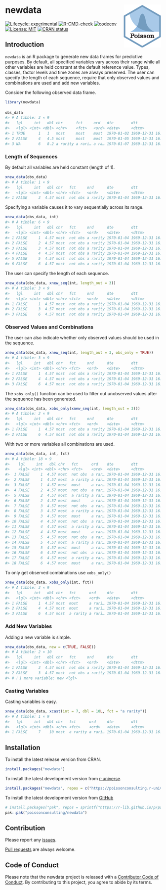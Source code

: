 
<!-- README.md is generated from README.Rmd. Please edit that file -->

# newdata <img src="man/figures/logo.png" style="float: right;" />

<!-- badges: start -->

[![Lifecycle:
experimental](https://img.shields.io/badge/lifecycle-experimental-orange.svg)](https://lifecycle.r-lib.org/articles/stages.html#experimental)
[![R-CMD-check](https://github.com/poissonconsulting/newdata/actions/workflows/R-CMD-check.yaml/badge.svg)](https://github.com/poissonconsulting/newdata/actions/workflows/R-CMD-check.yaml)
[![codecov](https://codecov.io/gh/poissonconsulting/newdata/graph/badge.svg?token=pJO8edj5Wu)](https://codecov.io/gh/poissonconsulting/newdata)
[![License:
MIT](https://img.shields.io/badge/License-MIT-green.svg)](https://opensource.org/license/mit)
[![CRAN
status](https://www.r-pkg.org/badges/version/newdata)](https://cran.r-project.org/package=newdata)
<!-- badges: end -->

## Introduction

`newdata` is an R package to generate new data frames for predictive
purposes. By default, all specified variables vary across their range
while all other variables are held constant at the default reference
value. Types, classes, factor levels and time zones are always
preserved. The user can specify the length of each sequence, require
that only observed values and combinations are used and add new
variables.

Consider the following observed data frame.

``` r
library(newdata)

obs_data
#> # A tibble: 3 × 9
#>   lgl     int   dbl chr      fct     ord   dte        dtt                 hms   
#>   <lgl> <int> <dbl> <chr>    <fct>   <ord> <date>     <dttm>              <time>
#> 1 TRUE      1   1   most     most    most  1970-01-02 1969-12-31 16:00:01 00'01"
#> 2 FALSE     4   4.5 most     most    most  1970-01-05 1969-12-31 16:00:04 00'04"
#> 3 NA        6   8.2 a rarity a rari… a ra… 1970-01-07 1969-12-31 16:00:06 00'06"
```

### Length of Sequences

By default all variables are held constant (length of 1).

``` r
xnew_data(obs_data)
#> # A tibble: 1 × 9
#>   lgl     int   dbl chr   fct     ord      dte        dtt                 hms   
#>   <lgl> <int> <dbl> <chr> <fct>   <ord>    <date>     <dttm>              <time>
#> 1 FALSE     3  4.57 most  not obs a rarity 1970-01-04 1969-12-31 16:00:03 00'03"
```

Specifying a variable causes it to vary sequentially across its range.

``` r
xnew_data(obs_data, int)
#> # A tibble: 6 × 9
#>   lgl     int   dbl chr   fct     ord      dte        dtt                 hms   
#>   <lgl> <int> <dbl> <chr> <fct>   <ord>    <date>     <dttm>              <time>
#> 1 FALSE     1  4.57 most  not obs a rarity 1970-01-04 1969-12-31 16:00:03 00'03"
#> 2 FALSE     2  4.57 most  not obs a rarity 1970-01-04 1969-12-31 16:00:03 00'03"
#> 3 FALSE     3  4.57 most  not obs a rarity 1970-01-04 1969-12-31 16:00:03 00'03"
#> 4 FALSE     4  4.57 most  not obs a rarity 1970-01-04 1969-12-31 16:00:03 00'03"
#> 5 FALSE     5  4.57 most  not obs a rarity 1970-01-04 1969-12-31 16:00:03 00'03"
#> 6 FALSE     6  4.57 most  not obs a rarity 1970-01-04 1969-12-31 16:00:03 00'03"
```

The user can specify the length of each sequence.

``` r
xnew_data(obs_data, xnew_seq(int, length_out = 3))
#> # A tibble: 3 × 9
#>   lgl     int   dbl chr   fct     ord      dte        dtt                 hms   
#>   <lgl> <int> <dbl> <chr> <fct>   <ord>    <date>     <dttm>              <time>
#> 1 FALSE     1  4.57 most  not obs a rarity 1970-01-04 1969-12-31 16:00:03 00'03"
#> 2 FALSE     3  4.57 most  not obs a rarity 1970-01-04 1969-12-31 16:00:03 00'03"
#> 3 FALSE     6  4.57 most  not obs a rarity 1970-01-04 1969-12-31 16:00:03 00'03"
```

### Observed Values and Combinations

The user can also indicate whether only observed values should be used
in the sequence.

``` r
xnew_data(obs_data, xnew_seq(int, length_out = 3, obs_only = TRUE))
#> # A tibble: 3 × 9
#>   lgl     int   dbl chr   fct     ord      dte        dtt                 hms   
#>   <lgl> <int> <dbl> <chr> <fct>   <ord>    <date>     <dttm>              <time>
#> 1 FALSE     1  4.57 most  not obs a rarity 1970-01-04 1969-12-31 16:00:03 00'03"
#> 2 FALSE     4  4.57 most  not obs a rarity 1970-01-04 1969-12-31 16:00:03 00'03"
#> 3 FALSE     6  4.57 most  not obs a rarity 1970-01-04 1969-12-31 16:00:03 00'03"
```

The `xobs_only()` function can be used to filter out unobserved values
after the sequence has been generated.

``` r
xnew_data(obs_data, xobs_only(xnew_seq(int, length_out = 3)))
#> # A tibble: 2 × 9
#>   lgl     int   dbl chr   fct     ord      dte        dtt                 hms   
#>   <lgl> <int> <dbl> <chr> <fct>   <ord>    <date>     <dttm>              <time>
#> 1 FALSE     1  4.57 most  not obs a rarity 1970-01-04 1969-12-31 16:00:03 00'03"
#> 2 FALSE     6  4.57 most  not obs a rarity 1970-01-04 1969-12-31 16:00:03 00'03"
```

With two or more variables all combinations are used.

``` r
xnew_data(obs_data, int, fct)
#> # A tibble: 18 × 9
#>    lgl     int   dbl chr   fct      ord    dte        dtt                 hms   
#>    <lgl> <int> <dbl> <chr> <fct>    <ord>  <date>     <dttm>              <time>
#>  1 FALSE     1  4.57 most  not obs  a rar… 1970-01-04 1969-12-31 16:00:03 00'03"
#>  2 FALSE     1  4.57 most  a rarity a rar… 1970-01-04 1969-12-31 16:00:03 00'03"
#>  3 FALSE     1  4.57 most  most     a rar… 1970-01-04 1969-12-31 16:00:03 00'03"
#>  4 FALSE     2  4.57 most  not obs  a rar… 1970-01-04 1969-12-31 16:00:03 00'03"
#>  5 FALSE     2  4.57 most  a rarity a rar… 1970-01-04 1969-12-31 16:00:03 00'03"
#>  6 FALSE     2  4.57 most  most     a rar… 1970-01-04 1969-12-31 16:00:03 00'03"
#>  7 FALSE     3  4.57 most  not obs  a rar… 1970-01-04 1969-12-31 16:00:03 00'03"
#>  8 FALSE     3  4.57 most  a rarity a rar… 1970-01-04 1969-12-31 16:00:03 00'03"
#>  9 FALSE     3  4.57 most  most     a rar… 1970-01-04 1969-12-31 16:00:03 00'03"
#> 10 FALSE     4  4.57 most  not obs  a rar… 1970-01-04 1969-12-31 16:00:03 00'03"
#> 11 FALSE     4  4.57 most  a rarity a rar… 1970-01-04 1969-12-31 16:00:03 00'03"
#> 12 FALSE     4  4.57 most  most     a rar… 1970-01-04 1969-12-31 16:00:03 00'03"
#> 13 FALSE     5  4.57 most  not obs  a rar… 1970-01-04 1969-12-31 16:00:03 00'03"
#> 14 FALSE     5  4.57 most  a rarity a rar… 1970-01-04 1969-12-31 16:00:03 00'03"
#> 15 FALSE     5  4.57 most  most     a rar… 1970-01-04 1969-12-31 16:00:03 00'03"
#> 16 FALSE     6  4.57 most  not obs  a rar… 1970-01-04 1969-12-31 16:00:03 00'03"
#> 17 FALSE     6  4.57 most  a rarity a rar… 1970-01-04 1969-12-31 16:00:03 00'03"
#> 18 FALSE     6  4.57 most  most     a rar… 1970-01-04 1969-12-31 16:00:03 00'03"
```

To only get observed combinations use `xobs_only()`

``` r
xnew_data(obs_data, xobs_only(int, fct))
#> # A tibble: 3 × 9
#>   lgl     int   dbl chr   fct      ord     dte        dtt                 hms   
#>   <lgl> <int> <dbl> <chr> <fct>    <ord>   <date>     <dttm>              <time>
#> 1 FALSE     1  4.57 most  most     a rari… 1970-01-04 1969-12-31 16:00:03 00'03"
#> 2 FALSE     4  4.57 most  most     a rari… 1970-01-04 1969-12-31 16:00:03 00'03"
#> 3 FALSE     6  4.57 most  a rarity a rari… 1970-01-04 1969-12-31 16:00:03 00'03"
```

### Add New Variables

Adding a new variable is simple.

``` r
xnew_data(obs_data, new = c(TRUE, FALSE))
#> # A tibble: 2 × 10
#>   lgl     int   dbl chr   fct     ord      dte        dtt                 hms   
#>   <lgl> <int> <dbl> <chr> <fct>   <ord>    <date>     <dttm>              <time>
#> 1 FALSE     3  4.57 most  not obs a rarity 1970-01-04 1969-12-31 16:00:03 00'03"
#> 2 FALSE     3  4.57 most  not obs a rarity 1970-01-04 1969-12-31 16:00:03 00'03"
#> # ℹ 1 more variable: new <lgl>
```

### Casting Variables

Casting variables is easy.

``` r
xnew_data(obs_data, xcast(int = 7, dbl = 10L, fct = "a rarity"))
#> # A tibble: 1 × 9
#>   lgl     int   dbl chr   fct      ord     dte        dtt                 hms   
#>   <lgl> <int> <dbl> <chr> <fct>    <ord>   <date>     <dttm>              <time>
#> 1 FALSE     7    10 most  a rarity a rari… 1970-01-04 1969-12-31 16:00:03 00'03"
```

## Installation

To install the latest release version from CRAN.

``` r
install.packages("newdata")
```

To install the latest development version from
[r-universe](https://poissonconsulting.r-universe.dev/newdata).

``` r
install.packages("newdata", repos = c("https://poissonconsulting.r-universe.dev", "https://cloud.r-project.org"))
```

To install the latest development version from
[GitHub](https://github.com/poissonconsulting/newdata)

``` r
# install.packages("pak", repos = sprintf("https://r-lib.github.io/p/pak/stable/%s/%s/%s", .Platform$pkgType, R.Version()$os, R.Version()$arch))
pak::pak("poissonconsulting/newdata")
```

## Contribution

Please report any
[issues](https://github.com/poissonconsulting/newdata/issues).

[Pull requests](https://github.com/poissonconsulting/newdata/pulls) are
always welcome.

## Code of Conduct

Please note that the newdata project is released with a [Contributor
Code of
Conduct](https://contributor-covenant.org/version/2/1/CODE_OF_CONDUCT.html).
By contributing to this project, you agree to abide by its terms.
